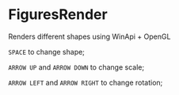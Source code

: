 # FiguresRender
Renders different shapes using WinApi + OpenGL

`SPACE` to change shape;

`ARROW UP` and `ARROW DOWN` to change scale;

`ARROW LEFT` and `ARROW RIGHT` to change rotation;
